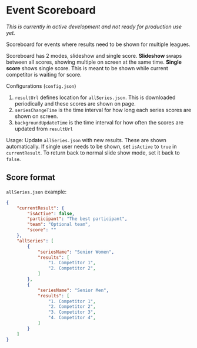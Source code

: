# Event Scoreboard

*This is currently in active development and not ready for production use yet.*

Scoreboard for events where results need to be shown for multiple leagues.

Scoreboard has 2 modes, slideshow and single score. **Slideshow** swaps
between all scores, showing multiple on screen at the same time.
**Single score** shows single score. This is meant to be shown while current
competitor is waiting for score.

Configurations (`config.json`)

1. `resultUrl` defines location for `allSeries.json`. This is downloaded periodically and
these scores are shown on page.
1. `seriesChangeTime` is the time interval for how long each series scores are
shown on screen.
1. `backgroundUpdateTime` is the time interval for how often the scores are
updated from `resultUrl`

Usage: Update `allSeries.json` with new results. These are shown automatically.
If single user needs to be shown, set `isActive` to `true` in `currentResult`.
To return back to normal slide show mode, set it back to `false`.

## Score format

`allSeries.json` example:

```json
{
    "currentResult": {
        "isActive": false,
        "participant": "The best participant",
        "team": "Optional team",
        "score": ""
    },
    "allSeries": [
        {
            "seriesName": "Senior Women",
            "results": [
                "1. Competitor 1",
                "2. Competitor 2",
            ]
        },
        {
            "seriesName": "Senior Men",
            "results": [
                "1. Competitor 1",
                "2. Competitor 2",
                "3. Competitor 3",
                "4. Competitor 4",
            ]
        }
    ]
}

```
